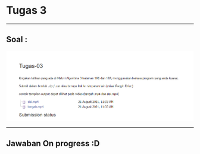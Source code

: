 # Tugas 3

---

## Soal :

![Image Description](https://raw.githubusercontent.com/rainerhosch/Budiluhur/main/Matrikulasi/Perancangan%20dan%20Analisa%20Algoritma/Tugas/03/Soal-Tugas-3.png)

---

## Jawaban On progress :D
